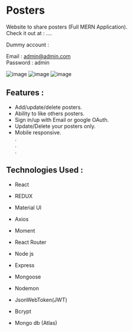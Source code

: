 # Posters 

Website to share posters (Full MERN Application).  
Check it out at : ....  

Dummy account :  
  
Email : admin@admin.com  
Password : admin

![image](https://user-images.githubusercontent.com/36177160/106721398-e9012200-6604-11eb-8048-8ebf387c5446.png)
![image](https://user-images.githubusercontent.com/36177160/106721235-b22b0c00-6604-11eb-9cc6-5322ae262778.png)
![image](https://user-images.githubusercontent.com/36177160/106720981-5bbdcd80-6604-11eb-875e-1be071fbbfc4.png)

## Features :

- Add/update/delete posters.
- Ability to like others posters.
- Sign in/up with Email or google OAuth.
- Update/Delete your posters only.
- Mobile responsive.  
.  
.  
.  

## Technologies Used :

- React
- REDUX
- Material UI
- Axios
- Moment
- React Router
  
- Node js
- Express
- Mongoose
- Nodemon
- JsonWebToken(JWT)
- Bcrypt
- Mongo db (Atlas)
